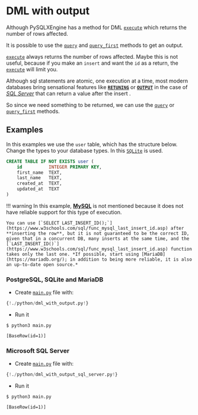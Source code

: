 # DML with output

Although PySQLXEngine has a method for DML [`execute`](https://carlos-rian.github.io/pysqlx-engine/tutorial/#dbexecute) which returns the number of rows affected.

It is possible to use the [`query`](https://carlos-rian.github.io/pysqlx-engine/tutorial/#dbquery) and [`query_first`](https://carlos-rian.github.io/pysqlx-engine/tutorial/#dbquery) methods to get an output.

[`execute`](https://carlos-rian.github.io/pysqlx-engine/tutorial/#dbexecute) always returns the number of rows affected. Maybe this is not useful, because if you make an `insert` and want the `id` as a return, the [`execute`](https://carlos-rian.github.io/pysqlx-engine/tutorial/#dbexecute) will limit you.

Although sql statements are atomic, one execution at a time, most modern databases bring sensational features like [**`RETUNING`**](https://www.postgresql.org/docs/current/dml-returning.html) or [**`OUTPUT`**](https://docs.microsoft.com/en-us/sql/t-sql/queries/output-clause-transact-sql) in the case of [*SQL Server*](https://www.microsoft.com/sql-server) that can return a value after the insert .

So since we need something to be returned, we can use the [`query`](https://carlos-rian.github.io/pysqlx-engine/tutorial/#dbquery) or [`query_first`](https://carlos-rian.github.io/pysqlx-engine/tutorial/#dbquery) methods.

## Examples

In this examples we use the `user` table, which has the structure below. 
Change the types to your database types. In this [`SQLite`](https://www.sqlite.org/index.html) is used.

```sql
CREATE TABLE IF NOT EXISTS user (
    id          INTEGER PRIMARY KEY,
    first_name  TEXT,
    last_name   TEXT,
    created_at  TEXT,
    updated_at  TEXT
)
```

!!! warning
    In this example, [**MySQL**](https://www.w3schools.com/sql/func_mysql_last_insert_id.asp) is not mentioned because it does not have reliable support for this type of execution.

    You can use [`SELECT LAST_INSERT_ID();`](https://www.w3schools.com/sql/func_mysql_last_insert_id.asp) after **inserting the row**, but it is not guaranteed to be the correct ID, given that in a concurrent DB, many inserts at the same time, and the [`LAST_INSERT_ID()`](https://www.w3schools.com/sql/func_mysql_last_insert_id.asp) function takes only the last one. *If possible, start using [MariaDB](https://mariadb.org/); in addition to being more reliable, it is also an up-to-date open source.*

### PostgreSQL, SQLite and MariaDB

* Create [`main.py`](./python/dml_with_output.py) file with:

```Python hl_lines="24 27"
{!./python/dml_with_output.py!}
```

* Run it

<div class="termy">

```console
$ python3 main.py

[BaseRow(id=1)]
```
</div>

### Microsoft SQL Server 

* Create [`main.py`](./python/dml_with_output_sql_server.py) file with:

```Python hl_lines="18 27"
{!./python/dml_with_output_sql_server.py!}
```

* Run it

<div class="termy">

```console
$ python3 main.py

[BaseRow(id=1)]
```
</div>
